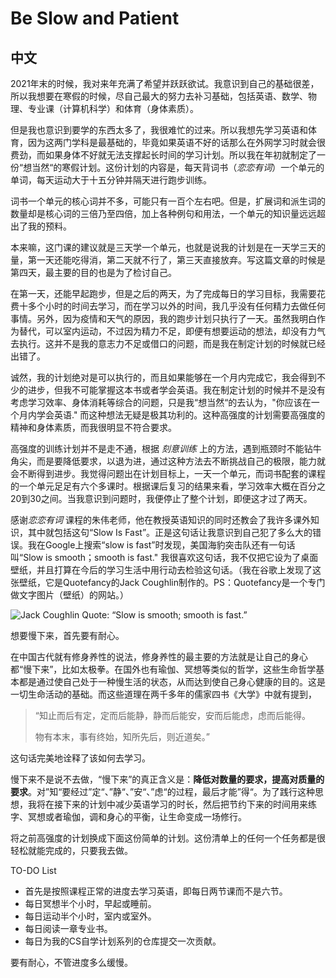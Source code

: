 # Be Slow and Patient



## 中文

2021年末的时候，我对来年充满了希望并跃跃欲试。我意识到自己的基础很差，所以我想要在寒假的时候，尽自己最大的努力去补习基础，包括英语、数学、物理、专业课（计算机科学）和体育（身体素质）。

但是我也意识到要学的东西太多了，我很难忙的过来。所以我想先学习英语和体育，因为这两门学科是最基础的，毕竟如果英语不好的话那么在外网学习时就会很费劲，而如果身体不好就无法支撑起长时间的学习计划。所以我在年初就制定了一份“想当然“的寒假计划。这份计划的内容是，每天背词书（*恋恋有词*）一个单元的单词，每天运动大于十五分钟并隔天进行跑步训练。

词书一个单元的核心词并不多，可能只有一百个左右吧。但是，扩展词和派生词的数量却是核心词的三倍乃至四倍，加上各种例句和用法，一个单元的知识量远远超出了我的预料。

本来嘛，这门课的建议就是三天学一个单元，也就是说我的计划是在一天学三天的量，第一天还能吃得消，第二天就不行了，第三天直接放弃。写这篇文章的时候是第四天，最主要的目的也是为了检讨自己。

在第一天，还能早起跑步，但是之后的两天，为了完成每日的学习目标，我需要花费十多个小时的时间去学习，而在学习以外的时间，我几乎没有任何精力去做任何事情。另外，因为疫情和天气的原因，我的跑步计划只执行了一天。虽然我明白作为替代，可以室内运动，不过因为精力不足，即便有想要运动的想法，却没有力气去执行。这并不是我的意志力不足或借口的问题，而是我在制定计划的时候就已经出错了。

诚然，我的计划绝对是可以执行的，而且如果能够在一个月内完成它，我会得到不少的进步，但我不可能掌握这本书或者学会英语。我在制定计划的时候并不是没有考虑学习效率、身体消耗等综合的问题，只是我“想当然“的去认为，"你应该在一个月内学会英语." 而这种想法无疑是极其功利的。这种高强度的计划需要高强度的精神和身体素质，而我很明显不符合要求。

高强度的训练计划并不是走不通，根据 *刻意训练* 上的方法，遇到瓶颈时不能钻牛角尖，而是要降低要求，以退为进，通过这种方法去不断挑战自己的极限，能力就会不断得到进步。我觉得问题出在计划目标上，一天一个单元，而词书配套的课程的一个单元足足有六个多课时。根据课后复习的结果来看，学习效率大概在百分之20到30之间。当我意识到问题时，我便停止了整个计划，即便这才过了两天。

感谢*恋恋有词* 课程的朱伟老师，他在教授英语知识的同时还教会了我许多课外知识，其中就包括这句“Slow Is Fast”。正是这句话让我意识到自己犯了多么大的错误。我在Google上搜索“slow is fast”时发现，美国海豹突击队还有一句话叫“Slow is smooth；smooth is fast." 我很喜欢这句话，我不仅把它设为了桌面壁纸，并且打算在今后的学习生活中用行动去检验这句话。（我在谷歌上发现了这张壁纸，它是Quotefancy的Jack Coughlin制作的。PS：Quotefancy是一个专门做文字图片（壁纸）的网站。）

![Jack Coughlin Quote: “Slow is smooth; smooth is fast.”](https://quotefancy.com/media/wallpaper/3840x2160/7065266-Jack-Coughlin-Quote-Slow-is-smooth-smooth-is-fast.jpg)

想要慢下来，首先要有耐心。

在中国古代就有修身养性的说法，修身养性的最主要的方法就是让自己的身心都“慢下来”，比如太极拳。在国外也有瑜伽、冥想等类似的哲学，这些生命哲学基本都是通过使自己处于一种慢生活的状态，从而达到使自己身心健康的目的。这是一切生命活动的基础。而这些道理在两千多年的儒家四书《大学》中就有提到，

> “知止而后有定，定而后能静，静而后能安，安而后能虑，虑而后能得。
>
> 物有本末，事有终始，知所先后，则近道矣。”

 这句话完美地诠释了该如何去学习。

慢下来不是说不去做，“慢下来”的真正含义是：**降低对数量的要求，提高对质量的要求**。对”知“要经过”定“、”静“、”安“、”虑“的过程，最后才能”得“。为了践行这种思想，我将在接下来的计划中减少英语学习的时长，然后把节约下来的时间用来练字、冥想或者瑜伽，调和身心的平衡，让生命变成一场修行。

将之前高强度的计划换成下面这份简单的计划。这份清单上的任何一个任务都是很轻松就能完成的，只要我去做。

TO-DO List

- 首先是按照课程正常的进度去学习英语，即每日两节课而不是六节。
- 每日冥想半个小时，早起或睡前。
- 每日运动半个小时，室内或室外。
- 每日阅读一章专业书。
- 每日为我的CS自学计划系列的仓库提交一次贡献。

要有耐心，不管进度多么缓慢。